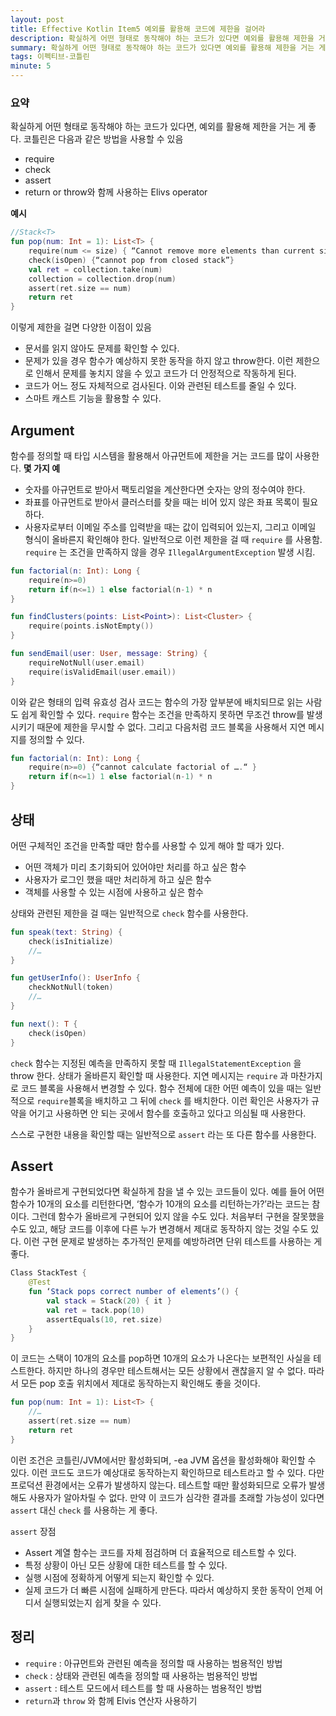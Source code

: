 ```yaml
---
layout: post
title: Effective Kotlin Item5 예외를 활용해 코드에 제한을 걸어라
description: 확실하게 어떤 형태로 동작해야 하는 코드가 있다면 예외를 활용해 제한을 거는 게 좋다
summary: 확실하게 어떤 형태로 동작해야 하는 코드가 있다면 예외를 활용해 제한을 거는 게 좋다
tags: 이펙티브-코틀린
minute: 5
---
```


### 요약

확실하게 어떤 형태로 동작해야 하는 코드가 있다면, 예외를 활용해 제한을 거는 게 좋다.
코틀린은 다음과 같은 방법을 사용할 수 있음

- require
- check
- assert
- return or throw와 함께 사용하는 Elivs operator

**예시**

```kotlin
//Stack<T>
fun pop(num: Int = 1): List<T> {
	require(num <= size) { “Cannot remove more elements than current size” }
	check(isOpen) {“cannot pop from closed stack”}
	val ret = collection.take(num)
	collection = collection.drop(num)
	assert(ret.size == num)
	return ret
}
```

이렇게 제한을 걸면 다양한 이점이 있음

- 문서를 읽지 않아도 문제를 확인할 수 있다.
- 문제가 있을 경우 함수가 예상하지 못한 동작을 하지 않고 throw한다. 이런 제한으로 인해서 문제를 놓치지 않을 수 있고 코드가 더 안정적으로 작동하게 된다.
- 코드가 어느 정도 자체적으로 검사된다. 이와 관련된 테스트를 줄일 수 있다.
- 스마트 캐스트 기능을 활용할 수 있다.

## Argument

함수를 정의할 때 타입 시스템을 활용해서 아규먼트에 제한을 거는 코드를 많이 사용한다.
**몇 가지 예**

- 숫자를 아규먼트로 받아서 팩토리얼을 계산한다면 숫자는 양의 정수여야 한다.
- 좌표를 아규먼트로 받아서 클러스터를 찾을 때는 비어 있지 않은 좌표 목록이 필요하다.
- 사용자로부터 이메일 주소를 입력받을 때는 값이 입력되어 있는지, 그리고 이메일 형식이 올바른지 확인해야 한다.
일반적으로 이런 제한을 걸 때 `require` 를 사용함. `require` 는 조건을 만족하지 않을 경우 `IllegalArgumentException` 발생 시킴.

```kotlin
fun factorial(n: Int): Long {
	require(n>=0)
	return if(n<=1) 1 else factorial(n-1) * n
}

fun findClusters(points: List<Point>): List<Cluster> {
	require(points.isNotEmpty())
}

fun sendEmail(user: User, message: String) {
	requireNotNull(user.email)
	require(isValidEmail(user.email))
}
```

이와 같은 형태의 입력 유효성 검사 코드는 함수의 가장 앞부분에 배치되므로 읽는 사람도 쉽게 확인할 수 있다.
`require` 함수는 조건을 만족하지 못하면 무조건 throw를 발생시키기 때문에 제한을 무시할 수 없다. 그리고 다음처럼 코드 블록을 사용해서 지연 메시지를 정의할 수 있다.

```kotlin
fun factorial(n: Int): Long {
	require(n>=0) {“cannot calculate factorial of ….“ }
	return if(n<=1) 1 else factorial(n-1) * n
}
```

## 상태

어떤 구체적인 조건을 만족할 때만 함수를 사용할 수 있게 해야 할 때가 있다.

- 어떤 객체가 미리 초기화되어 있어야만 처리를 하고 싶은 함수
- 사용자가 로그인 했을 때만 처리하게 하고 싶은 함수
- 객체를 사용할 수 있는 시점에 사용하고 싶은 함수

상태와 관련된 제한을 걸 때는 일반적으로 `check` 함수를 사용한다.

```kotlin
fun speak(text: String) {
	check(isInitialize)
	//…
}

fun getUserInfo(): UserInfo {
	checkNotNull(token)
	//…
}

fun next(): T {
	check(isOpen)
}
```

`check` 함수는 지정된 예측을 만족하지 못할 때 `IllegalStatementException` 을 throw 한다. 상태가 올바른지 확인할 때 사용한다. 지연 메시지는 `require` 과 마찬가지로 코드 블록을 사용해서 변경할 수 있다. 함수 전체에 대한 어떤 예측이 있을 때는 일반적으로 `require`블록을 배치하고 그 뒤에 `check` 를 배치한다.
이런 확인은 사용자가 규약을 어기고 사용하면 안 되는 곳에서 함수를 호출하고 있다고 의심될 때 사용한다.

스스로 구현한 내용을 확인할 때는 일반적으로 `assert` 라는 또 다른 함수를 사용한다.

## Assert

함수가 올바르게 구현되었다면 확실하게 참을 낼 수 있는 코드들이 있다. 예를 들어 어떤 함수가 10개의 요소를 리턴한다면, ‘함수가 10개의 요소를 리턴하는가?’라는 코드는 참이다. 그런데 함수가 올바르게 구현되어 있지 않을 수도 있다. 처음부터 구현을 잘못했을 수도 있고, 해당 코드를 이후에 다른 누가 변경해서 제대로 동작하지 않는 것일 수도 있다. 이런 구현 문제로 발생하는 추가적인 문제를 예방하려면 단위 테스트를 사용하는 게 좋다.

```kotlin
Class StackTest {
	@Test
	fun ‘Stack pops correct number of elements’() {
		val stack = Stack(20) { it }
		val ret = tack.pop(10)
		assertEquals(10, ret.size)
	}
}
```

이 코드는 스택이 10개의 요소를 pop하면 10개의 요소가 나온다는 보편적인 사실을 테스트한다.
하지만 하나의 경우만 테스트해서는 모든 상황에서 괜찮을지 알 수 없다. 따라서 모든 pop 호출 위치에서 제대로 동작하는지 확인해도 좋을 것이다.

```kotlin
fun pop(num: Int = 1): List<T> {
	//…
	assert(ret.size == num)
	return ret
}
```

이런 조건은 코틀린/JVM에서만 활성화되며, -ea JVM 옵션을 활성화해야 확인할 수 있다. 이런 코드도 코드가 예상대로 동작하는지 확인하므로 테스트라고 할 수 있다. 다만 프로덕션 환경에서는 오류가 발생하지 않는다. 테스트할 때만 활성화되므로 오류가 발생해도 사용자가 알아차릴 수 없다.
만약 이 코드가 심각한 결과를 초래할 가능성이 있다면 `assert` 대신 `check` 를 사용하는 게 좋다.

`assert` 장점

- Assert 계열 함수는 코드를 자체 점검하며 더 효율적으로 테스트할 수 있다.
- 특정 상황이 아닌 모든 상황에 대한 테스트를 할 수 있다.
- 실행 시점에 정확하게 어떻게 되는지 확인할 수 있다.
- 실제 코드가 더 빠른 시점에 실패하게 만든다. 따라서 예상하지 못한 동작이 언제 어디서 실행되었는지 쉽게 찾을 수 있다.

## 정리

- `require` : 아규먼트와 관련된 예측을 정의할 때 사용하는 범용적인 방법
- `check` : 상태와 관련된 예측을 정의할 때 사용하는 범용적인 방법
- `assert` : 테스트 모드에서 테스트를 할 때 사용하는 범용적인 방법
- `return`과 `throw` 와 함께 Elvis 연산자 사용하기
